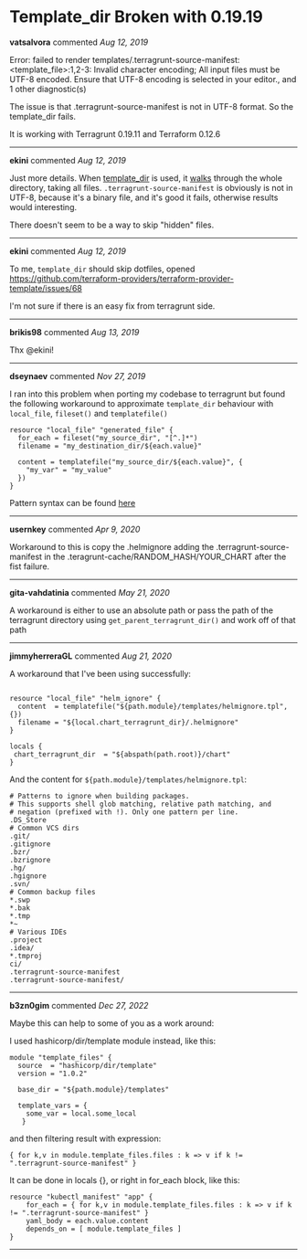 # Template_dir Broken with 0.19.19

**vatsalvora** commented *Aug 12, 2019*

Error: failed to render templates/.terragrunt-source-manifest: <template_file>:1,2-3: Invalid character encoding; All input files must be UTF-8 encoded. Ensure that UTF-8 encoding is selected in your editor., and 1 other diagnostic(s)


The issue is that .terragrunt-source-manifest is not in UTF-8 format. So the template_dir fails. 

It is working with Terragrunt 0.19.11 and Terraform 0.12.6
<br />
***


**ekini** commented *Aug 12, 2019*

Just more details.
When [template_dir](https://www.terraform.io/docs/providers/template/r/dir.html) is used, it [walks](https://github.com/terraform-providers/terraform-provider-template/blob/master/template/resource_template_dir.go#L99) through the whole directory, taking all files.
`.terragrunt-source-manifest` is obviously is not in UTF-8, because it's a binary file, and it's good it fails, otherwise results would interesting.

There doesn't seem to be a way to skip "hidden" files.
***

**ekini** commented *Aug 12, 2019*

To me, `template_dir` should skip dotfiles, opened https://github.com/terraform-providers/terraform-provider-template/issues/68

I'm not sure if there is an easy fix from terragrunt side.
***

**brikis98** commented *Aug 13, 2019*

Thx @ekini!
***

**dseynaev** commented *Nov 27, 2019*

I ran into this problem when porting my codebase to terragrunt but found the following workaround to approximate `template_dir` behaviour with `local_file`, `fileset()` and `templatefile()`
```
resource "local_file" "generated_file" {
  for_each = fileset("my_source_dir", "[^.]*")
  filename = "my_destination_dir/${each.value}"

  content = templatefile("my_source_dir/${each.value}", {
    "my_var" = "my_value"
  })  
}
```
Pattern syntax can be found [here](https://www.terraform.io/docs/configuration/functions/fileset.html)

***

**usernkey** commented *Apr 9, 2020*

Workaround to this is copy the .helmignore adding the .terragrunt-source-manifest in the .teragrunt-cache/RANDOM_HASH/YOUR_CHART after the fist failure.
***

**gita-vahdatinia** commented *May 21, 2020*

A workaround is either to use an absolute path or pass the path of the terragrunt directory using `get_parent_terragrunt_dir()` and work off of that path 
***

**jimmyherreraGL** commented *Aug 21, 2020*

A workaround that I've been using successfully:

```

resource "local_file" "helm_ignore" {
  content  = templatefile("${path.module}/templates/helmignore.tpl", {})
  filename = "${local.chart_terragrunt_dir}/.helmignore"
}

locals {
 chart_terragrunt_dir  = "${abspath(path.root)}/chart"
}

```

And the content for `${path.module}/templates/helmignore.tpl`: 

```
# Patterns to ignore when building packages.
# This supports shell glob matching, relative path matching, and
# negation (prefixed with !). Only one pattern per line.
.DS_Store
# Common VCS dirs
.git/
.gitignore
.bzr/
.bzrignore
.hg/
.hgignore
.svn/
# Common backup files
*.swp
*.bak
*.tmp
*~
# Various IDEs
.project
.idea/
*.tmproj
ci/
.terragrunt-source-manifest
.terragrunt-source-manifest/
```
***

**b3zn0gim** commented *Dec 27, 2022*

Maybe this can help to some of you as a work around:

I used hashicorp/dir/template module instead, like this:
```
module "template_files" {
  source  = "hashicorp/dir/template"
  version = "1.0.2"

  base_dir = "${path.module}/templates"

  template_vars = {
    some_var = local.some_local
   }
```

and then filtering result with expression:
```
{ for k,v in module.template_files.files : k => v if k != ".terragrunt-source-manifest" }
```

It can be done in locals {}, or right in for_each block, like this:

```
resource "kubectl_manifest" "app" {
    for_each = { for k,v in module.template_files.files : k => v if k != ".terragrunt-source-manifest" }
    yaml_body = each.value.content
    depends_on = [ module.template_files ]
}
```
***

